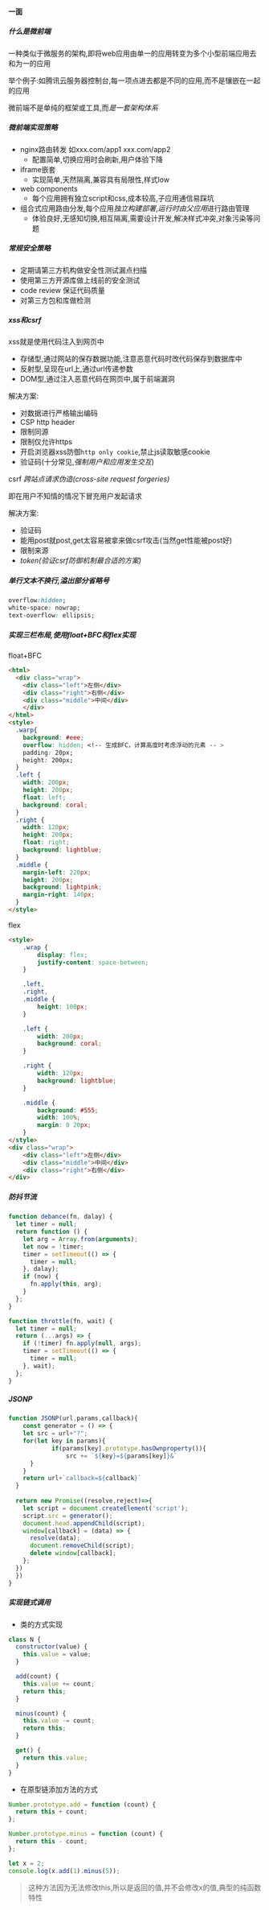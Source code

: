 #### 一面

##### 什么是微前端

一种类似于微服务的架构,即将web应用由单一的应用转变为多个小型前端应用去和为一的应用

举个例子:如腾讯云服务器控制台,每一项点进去都是不同的应用,而不是镶嵌在一起的应用

微前端不是单纯的框架或工具,而*是一套架构体系*

##### 微前端实现策略

* nginx路由转发 如xxx.com/app1  xxx.com/app2
  * 配置简单,切换应用时会刷新,用户体验下降
* iframe嵌套
  * 实现简单,天然隔离,兼容具有局限性,样式low
* web components
  * 每个应用拥有独立script和css,成本较高,子应用通信易踩坑
* 组合式应用路由分发,每个应用*独立构建部署*,*运行时由父应用*进行路由管理
  * 体验良好,无感知切换,相互隔离,需要设计开发,解决样式冲突,对象污染等问题

##### 常规安全策略

* 定期请第三方机构做安全性测试漏点扫描
* 使用第三方开源库做上线前的安全测试
* code review 保证代码质量
* 对第三方包和库做检测

##### xss和csrf

xss就是使用代码注入到网页中

* 存储型,通过网站的保存数据功能,注意恶意代码时改代码保存到数据库中
* 反射型,呈现在url上,通过url传递参数
* DOM型,通过注入恶意代码在网页中,属于前端漏洞

解决方案:

* 对数据进行严格输出编码
* CSP http header
* 限制同源
* 限制仅允许https
* 开启浏览器xss防御`http only cookie`,禁止js读取敏感cookie
* 验证码(十分常见,*强制用户和应用发生交互*)

csrf *跨站点请求伪造(cross-site request forgeries)*

即在用户不知情的情况下冒充用户发起请求

解决方案:

* 验证码
* 能用post就post,get太容易被拿来做csrf攻击(当然get性能被post好)
* 限制来源
* *token(验证csrf防御机制最合适的方案)*

##### 单行文本不换行,溢出部分省略号

```css
overflow:hidden;
white-space: nowrap;
text-overflow: ellipsis;
```

##### 实现三栏布局,使用float+BFC和flex实现

float+BFC

```html
<html>
  <div class="wrap">
    <div class="left">左侧</div>
    <div class="right">右侧</div>
    <div class="middle">中间</div>
	</div>
</html>
<style>
  .warp{
    background: #eee;
    overflow: hidden; <!-- 生成BFC，计算高度时考虑浮动的元素 -- >
    padding: 20px;
    height: 200px;
  }
  .left {
    width: 200px;
    height: 200px;
    float: left;
    background: coral;
  }
  .right {
    width: 120px;
    height: 200px;
    float: right;
    background: lightblue;
  }
  .middle {
    margin-left: 220px;
    height: 200px;
    background: lightpink;
    margin-right: 140px;
  }
</style>
```

flex

```html
<style>
    .wrap {
        display: flex;
        justify-content: space-between;
    }

    .left,
    .right,
    .middle {
        height: 100px;
    }

    .left {
        width: 200px;
        background: coral;
    }

    .right {
        width: 120px;
        background: lightblue;
    }

    .middle {
        background: #555;
        width: 100%;
        margin: 0 20px;
    }
</style>
<div class="wrap">
    <div class="left">左侧</div>
    <div class="middle">中间</div>
    <div class="right">右侧</div>
</div>
```

##### 防抖节流

```js
function debance(fn, dalay) {
  let timer = null;
  return function () {
    let arg = Array.from(arguments);
    let now = !timer;
    timer = setTimeout(() => {
      timer = null;
    }, dalay);
    if (now) {
      fn.apply(this, arg);
    }
  };
}
```

```js
function throttle(fn, wait) {
  let timer = null;
  return (...args) => {
    if (!timer) fn.apply(null, args);
    timer = setTimeout(() => {
      timer = null;
    }, wait);
  };
}
```

##### JSONP

```js
function JSONP(url,params,callback){
	const generator = () => {
    let src = url+"?";
    for(let key in params){
			if(params[key].prototype.hasOwnproperty()){
				src += `${key}=${params[key]}&`
      }
    }
    return url+`callback=${callback}`
  }
  
  return new Promise((resolve,reject)=>{
    let script = document.createElement('script');
    script.src = generator();
    document.head.appendChild(script);
    window[callback] = (data) => {
      resolve(data);
      document.removeChild(script);
      delete window[callback];
    };
  })
  })
}
```

##### 实现链式调用

* 类的方式实现

```js
class N {
  constructor(value) {
    this.value = value;
  }

  add(count) {
    this.value += count;
    return this;
  }

  minus(count) {
    this.value -= count;
    return this;
  }

  get() {
    return this.value;
  }
}
```

* 在原型链添加方法的方式

```js
Number.prototype.add = function (count) {
  return this + count;
};

Number.prototype.minus = function (count) {
  return this - count;
};

let x = 2;
console.log(x.add(1).minus(5));
```

> 这种方法因为无法修改this,所以是返回的值,并不会修改x的值,典型的纯函数特性
